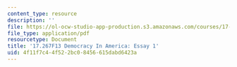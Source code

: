 ```yaml
---
content_type: resource
description: ''
file: https://ol-ocw-studio-app-production.s3.amazonaws.com/courses/17-267-democracy-in-america-fall-2013/4f11f7c44f522bc08456615dabd6423a_MIT17_267F13_Essay_1.pdf
file_type: application/pdf
resourcetype: Document
title: '17.267F13 Democracy In America: Essay 1'
uid: 4f11f7c4-4f52-2bc0-8456-615dabd6423a
---
```

